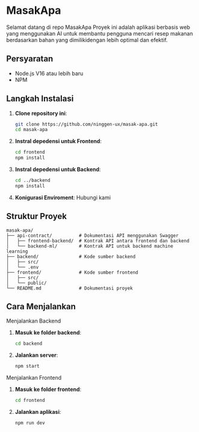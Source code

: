 # MasakApa

Selamat datang di repo MasakApa
Proyek ini adalah aplikasi berbasis web yang menggunakan AI untuk membantu pengguna mencari resep makanan berdasarkan bahan yang dimilikidengan lebih optimal dan efektif.

## Persyaratan
- Node.js V16 atau lebih baru
- NPM

## Langkah Instalasi

1. **Clone repository ini**:
   ```bash
   git clone https://github.com/ninggen-ux/masak-apa.git
   cd masak-apa
2. **Instral depedensi untuk Frontend**:
   ```bash
   cd frontend
   npm install
3. **Instral depedensi untuk Backend**:
   ```bash
   cd ../backend
   npm install
4. **Konigurasi Enviroment**:
    Hubungi kami

## Struktur Proyek
    masak-apa/
    ├── api-contract/          # Dokumentasi API menggunakan Swagger
    │   ├── frontend-backend/  # Kontrak API antara frontend dan backend
    │   └── backend-ml/        # Kontrak API untuk backend machine learning
    ├── backend/               # Kode sumber backend
    │   ├── src/
    │   └── .env
    ├── frontend/              # Kode sumber frontend
    │   ├── src/
    │   └── public/
    └── README.md              # Dokumentasi proyek

## Cara Menjalankan
Menjalankan Backend
1. **Masuk ke folder backend**:
   ```bash
   cd backend
2. **Jalankan server**:
   ```bash
   npm start
Menjalankan Frontend
1. **Masuk ke folder frontend**:
   ```bash
   cd frontend
2. **Jalankan aplikasi**:
   ```bash
   npm run dev